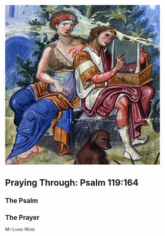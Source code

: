 <img class="intro-right" src="art-paris-psalter.jpg">

<style>
  li {list-style-type: none;}
  p + ul {
    margin-top: -18px;
}
</style>

# Praying Through: Psalm 119:164

## The Psalm

## The Prayer

<div style="font-variant: small-caps;">
My Living Word
</div>
